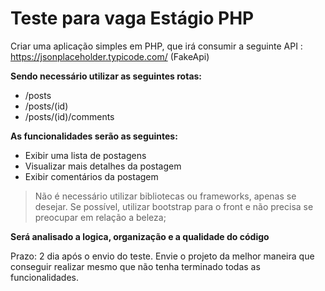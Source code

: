 # Teste para vaga Estágio PHP

Criar uma aplicação simples em PHP, que irá consumir a seguinte API : https://jsonplaceholder.typicode.com/ (FakeApi)

**Sendo necessário utilizar as seguintes rotas:**

- /posts
- /posts/(id)
- /posts/(id)/comments

**As funcionalidades serão as seguintes:**

- Exibir uma lista de postagens
- Visualizar mais detalhes da postagem
- Exibir comentários da postagem

> Não é necessário utilizar bibliotecas ou frameworks, apenas se desejar.
> Se possível, utilizar bootstrap para o front e não precisa se preocupar em relação a beleza;

**Será analisado a logica, organização e a qualidade do código**

Prazo: 2 dia após o envio do teste.
Envie o projeto da melhor maneira que conseguir realizar mesmo que não tenha terminado todas as funcionalidades.
